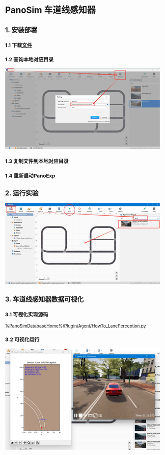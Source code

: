 # PanoSim 车道线感知器

## 1. 安装部署

### 1.1 下载[文件](./PanoSimDatabase)

### 1.2 查询本地对应目录
![image](../../../Bus/ego/docs/images/folder.jpg)

### 1.3 复制文件到本地对应目录

### 1.4 重新启动PanoExp

## 2. 运行实验
![image](docs/images/open.jpg)


## 3. 车道线感知器数据可视化

### 3.1 可视化实现源码
[%PanoSimDatabaseHome%/Plugin/Agent/HowTo_LanePerception.py](PanoSimDatabase/Plugin/Agent/HowTo_LanePerception.py)

### 3.2 可视化运行
![image](docs/images/visualization.jpg)
